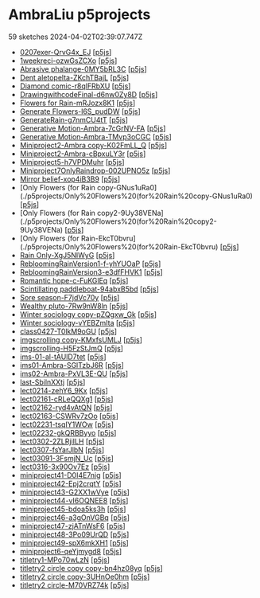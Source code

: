 # AmbraLiu p5projects
59 sketches 2024-04-02T02:39:07.747Z

- [0207exer-QrvG4x\_EJ](./p5projects/0207exer-QrvG4x_EJ) [[p5js](https://editor.p5js.org/AmbraLiu/sketches/QrvG4x_EJ)]
- [1weekreci-ozwGsZCXo](./p5projects/1weekreci-ozwGsZCXo) [[p5js](https://editor.p5js.org/AmbraLiu/sketches/ozwGsZCXo)]
- [Abrasive phalange-0MY5bRL3C](./p5projects/Abrasive%20phalange-0MY5bRL3C) [[p5js](https://editor.p5js.org/AmbraLiu/sketches/0MY5bRL3C)]
- [Dent aletopelta-ZKchTBajL](./p5projects/Dent%20aletopelta-ZKchTBajL) [[p5js](https://editor.p5js.org/AmbraLiu/sketches/ZKchTBajL)]
- [Diamond comic-r8qlFRbXU](./p5projects/Diamond%20comic-r8qlFRbXU) [[p5js](https://editor.p5js.org/AmbraLiu/sketches/r8qlFRbXU)]
- [DrawingwithcodeFinal-d6nw0Zy8D](./p5projects/DrawingwithcodeFinal-d6nw0Zy8D) [[p5js](https://editor.p5js.org/AmbraLiu/sketches/d6nw0Zy8D)]
- [Flowers for Rain-mRJozx8K1](./p5projects/Flowers%20for%20Rain-mRJozx8K1) [[p5js](https://editor.p5js.org/AmbraLiu/sketches/mRJozx8K1)]
- [Generate Flowers-l6S\_pudDW](./p5projects/Generate%20Flowers-l6S_pudDW) [[p5js](https://editor.p5js.org/AmbraLiu/sketches/l6S_pudDW)]
- [GenerateRain-g7nmCU4tT](./p5projects/GenerateRain-g7nmCU4tT) [[p5js](https://editor.p5js.org/AmbraLiu/sketches/g7nmCU4tT)]
- [Generative Motion-Ambra-7cGrNV-FA](./p5projects/Generative%20Motion-Ambra-7cGrNV-FA) [[p5js](https://editor.p5js.org/AmbraLiu/sketches/7cGrNV-FA)]
- [Generative Motion-Ambra-TMvp3oCGC](./p5projects/Generative%20Motion-Ambra-TMvp3oCGC) [[p5js](https://editor.p5js.org/AmbraLiu/sketches/TMvp3oCGC)]
- [Miniproject2-Ambra copy-K02FmLL\_Q](./p5projects/Miniproject2-Ambra%20copy-K02FmLL_Q) [[p5js](https://editor.p5js.org/AmbraLiu/sketches/K02FmLL_Q)]
- [Miniproject2-Ambra-cBpxuLY3r](./p5projects/Miniproject2-Ambra-cBpxuLY3r) [[p5js](https://editor.p5js.org/AmbraLiu/sketches/cBpxuLY3r)]
- [Miniproject5-h7VPDMuhr](./p5projects/Miniproject5-h7VPDMuhr) [[p5js](https://editor.p5js.org/AmbraLiu/sketches/h7VPDMuhr)]
- [Miniproject7OnlyRaindrop-002UPNO5z](./p5projects/Miniproject7OnlyRaindrop-002UPNO5z) [[p5js](https://editor.p5js.org/AmbraLiu/sketches/002UPNO5z)]
- [Mirror belief-xop4iB3B9](./p5projects/Mirror%20belief-xop4iB3B9) [[p5js](https://editor.p5js.org/AmbraLiu/sketches/xop4iB3B9)]
- [Only Flowers (for Rain copy-GNus1uRa0](./p5projects/Only%20Flowers%20(for%20Rain%20copy-GNus1uRa0) [[p5js](https://editor.p5js.org/AmbraLiu/sketches/GNus1uRa0)]
- [Only Flowers (for Rain copy2-9Uy38VENa](./p5projects/Only%20Flowers%20(for%20Rain%20copy2-9Uy38VENa) [[p5js](https://editor.p5js.org/AmbraLiu/sketches/9Uy38VENa)]
- [Only Flowers (for Rain-EkcT0bvru](./p5projects/Only%20Flowers%20(for%20Rain-EkcT0bvru) [[p5js](https://editor.p5js.org/AmbraLiu/sketches/EkcT0bvru)]
- [Rain Only-XgJ5NIWyG](./p5projects/Rain%20Only-XgJ5NIWyG) [[p5js](https://editor.p5js.org/AmbraLiu/sketches/XgJ5NIWyG)]
- [RebloomingRainVersion1-f-yhYUOaP](./p5projects/RebloomingRainVersion1-f-yhYUOaP) [[p5js](https://editor.p5js.org/AmbraLiu/sketches/f-yhYUOaP)]
- [RebloomingRainVersion3-e3dfFHVK1](./p5projects/RebloomingRainVersion3-e3dfFHVK1) [[p5js](https://editor.p5js.org/AmbraLiu/sketches/e3dfFHVK1)]
- [Romantic hope-c-FuKGlEq](./p5projects/Romantic%20hope-c-FuKGlEq) [[p5js](https://editor.p5js.org/AmbraLiu/sketches/c-FuKGlEq)]
- [Scintillating paddleboat-94abxB5bd](./p5projects/Scintillating%20paddleboat-94abxB5bd) [[p5js](https://editor.p5js.org/AmbraLiu/sketches/94abxB5bd)]
- [Sore season-F7jdVc70y](./p5projects/Sore%20season-F7jdVc70y) [[p5js](https://editor.p5js.org/AmbraLiu/sketches/F7jdVc70y)]
- [Wealthy pluto-7Rw9nW8ln](./p5projects/Wealthy%20pluto-7Rw9nW8ln) [[p5js](https://editor.p5js.org/AmbraLiu/sketches/7Rw9nW8ln)]
- [Winter sociology copy-pZQgxw\_Gk](./p5projects/Winter%20sociology%20copy-pZQgxw_Gk) [[p5js](https://editor.p5js.org/AmbraLiu/sketches/pZQgxw_Gk)]
- [Winter sociology-vYEBZmIta](./p5projects/Winter%20sociology-vYEBZmIta) [[p5js](https://editor.p5js.org/AmbraLiu/sketches/vYEBZmIta)]
- [class0427-T0lkM9oGU](./p5projects/class0427-T0lkM9oGU) [[p5js](https://editor.p5js.org/AmbraLiu/sketches/T0lkM9oGU)]
- [imgscrolling copy-KMxfsUMLJ](./p5projects/imgscrolling%20copy-KMxfsUMLJ) [[p5js](https://editor.p5js.org/AmbraLiu/sketches/KMxfsUMLJ)]
- [imgscrolling-H5FzStJmQ](./p5projects/imgscrolling-H5FzStJmQ) [[p5js](https://editor.p5js.org/AmbraLiu/sketches/H5FzStJmQ)]
- [ims-01-al-tAUlD7tet](./p5projects/ims-01-al-tAUlD7tet) [[p5js](https://editor.p5js.org/AmbraLiu/sketches/tAUlD7tet)]
- [ims01-Ambra-SGlTzbJ6R](./p5projects/ims01-Ambra-SGlTzbJ6R) [[p5js](https://editor.p5js.org/AmbraLiu/sketches/SGlTzbJ6R)]
- [ims02-Ambra-PxVL3E-QU](./p5projects/ims02-Ambra-PxVL3E-QU) [[p5js](https://editor.p5js.org/AmbraLiu/sketches/PxVL3E-QU)]
- [last-SbilnXXtj](./p5projects/last-SbilnXXtj) [[p5js](https://editor.p5js.org/AmbraLiu/sketches/SbilnXXtj)]
- [lect0214-zehY6\_9Kx](./p5projects/lect0214-zehY6_9Kx) [[p5js](https://editor.p5js.org/AmbraLiu/sketches/zehY6_9Kx)]
- [lect02161-cRLeQQXg1](./p5projects/lect02161-cRLeQQXg1) [[p5js](https://editor.p5js.org/AmbraLiu/sketches/cRLeQQXg1)]
- [lect02162-ryd4vAtQN](./p5projects/lect02162-ryd4vAtQN) [[p5js](https://editor.p5js.org/AmbraLiu/sketches/ryd4vAtQN)]
- [lect02163-CSWRv7zOo](./p5projects/lect02163-CSWRv7zOo) [[p5js](https://editor.p5js.org/AmbraLiu/sketches/CSWRv7zOo)]
- [lect02231-tsqIY1WOw](./p5projects/lect02231-tsqIY1WOw) [[p5js](https://editor.p5js.org/AmbraLiu/sketches/tsqIY1WOw)]
- [lect02232-gkQRBByyo](./p5projects/lect02232-gkQRBByyo) [[p5js](https://editor.p5js.org/AmbraLiu/sketches/gkQRBByyo)]
- [lect0302-2ZLRjiILH](./p5projects/lect0302-2ZLRjiILH) [[p5js](https://editor.p5js.org/AmbraLiu/sketches/2ZLRjiILH)]
- [lect0307-fsYarJlbN](./p5projects/lect0307-fsYarJlbN) [[p5js](https://editor.p5js.org/AmbraLiu/sketches/fsYarJlbN)]
- [lect03091-3FsmjN\_Uc](./p5projects/lect03091-3FsmjN_Uc) [[p5js](https://editor.p5js.org/AmbraLiu/sketches/3FsmjN_Uc)]
- [lect0316-3x90Ov7Ez](./p5projects/lect0316-3x90Ov7Ez) [[p5js](https://editor.p5js.org/AmbraLiu/sketches/3x90Ov7Ez)]
- [miniproject41-D0I4E7nig](./p5projects/miniproject41-D0I4E7nig) [[p5js](https://editor.p5js.org/AmbraLiu/sketches/D0I4E7nig)]
- [miniproject42-Epj2crqtY](./p5projects/miniproject42-Epj2crqtY) [[p5js](https://editor.p5js.org/AmbraLiu/sketches/Epj2crqtY)]
- [miniproject43-G2XX1wVye](./p5projects/miniproject43-G2XX1wVye) [[p5js](https://editor.p5js.org/AmbraLiu/sketches/G2XX1wVye)]
- [miniproject44-vI6OQNEE8](./p5projects/miniproject44-vI6OQNEE8) [[p5js](https://editor.p5js.org/AmbraLiu/sketches/vI6OQNEE8)]
- [miniproject45-bdoa5ks3h](./p5projects/miniproject45-bdoa5ks3h) [[p5js](https://editor.p5js.org/AmbraLiu/sketches/bdoa5ks3h)]
- [miniproject46-a3gOnVGBq](./p5projects/miniproject46-a3gOnVGBq) [[p5js](https://editor.p5js.org/AmbraLiu/sketches/a3gOnVGBq)]
- [miniproject47-zjATnWsF6](./p5projects/miniproject47-zjATnWsF6) [[p5js](https://editor.p5js.org/AmbraLiu/sketches/zjATnWsF6)]
- [miniproject48-3Po09UrQD](./p5projects/miniproject48-3Po09UrQD) [[p5js](https://editor.p5js.org/AmbraLiu/sketches/3Po09UrQD)]
- [miniproject49-spX6mkXH1](./p5projects/miniproject49-spX6mkXH1) [[p5js](https://editor.p5js.org/AmbraLiu/sketches/spX6mkXH1)]
- [miniproject6-qeYjmygd8](./p5projects/miniproject6-qeYjmygd8) [[p5js](https://editor.p5js.org/AmbraLiu/sketches/qeYjmygd8)]
- [titletry1-MPo70wLzN](./p5projects/titletry1-MPo70wLzN) [[p5js](https://editor.p5js.org/AmbraLiu/sketches/MPo70wLzN)]
- [titletry2 circle copy copy-bn4hz08yq](./p5projects/titletry2%20circle%20copy%20copy-bn4hz08yq) [[p5js](https://editor.p5js.org/AmbraLiu/sketches/bn4hz08yq)]
- [titletry2 circle copy-3UHnOe0hm](./p5projects/titletry2%20circle%20copy-3UHnOe0hm) [[p5js](https://editor.p5js.org/AmbraLiu/sketches/3UHnOe0hm)]
- [titletry2 circle-M70VRZ74k](./p5projects/titletry2%20circle-M70VRZ74k) [[p5js](https://editor.p5js.org/AmbraLiu/sketches/M70VRZ74k)]